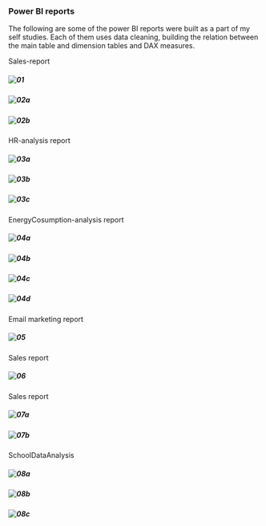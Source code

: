 ### Power BI reports  

The following are some of the power BI reports were built as a part of my self studies. Each of them uses data cleaning, building the relation between the main table and dimension tables and DAX measures.

Sales-report
##### ![01](https://github.com/jayashree-learnings/PowerBIAnalysis/blob/main/00_includes/01-salesDashboard.PNG)
##### ![02a](https://github.com/jayashree-learnings/PowerBIAnalysis/blob/main/00_includes/02a-Sales-page01.PNG)
##### ![02b](https://github.com/jayashree-learnings/PowerBIAnalysis/blob/main/00_includes/02b-Sales-page02.PNG)  

HR-analysis report
##### ![03a](https://github.com/jayashree-learnings/PowerBIAnalysis/blob/main/00_includes/03-HR-page01.PNG)
##### ![03b](https://github.com/jayashree-learnings/PowerBIAnalysis/blob/main/00_includes/03-HR-page02.PNG)
##### ![03c](https://github.com/jayashree-learnings/PowerBIAnalysis/blob/main/00_includes/03-HR-page03.PNG)  

EnergyCosumption-analysis report
##### ![04a](https://github.com/jayashree-learnings/PowerBIAnalysis/blob/main/00_includes/04-EnergyConsumption-page01.PNG)
##### ![04b](https://github.com/jayashree-learnings/PowerBIAnalysis/blob/main/00_includes/04-EnergyConsumption-page02.PNG)
##### ![04c](https://github.com/jayashree-learnings/PowerBIAnalysis/blob/main/00_includes/04-EnergyConsumption-page03.PNG)
##### ![04d](https://github.com/jayashree-learnings/PowerBIAnalysis/blob/main/00_includes/04-EnergyConsumption-page04.PNG)

Email marketing report
##### ![05](https://github.com/jayashree-learnings/PowerBIAnalysis/blob/main/00_includes/05-EmailMarketing-page01.PNG)  

Sales report
##### ![06](https://github.com/jayashree-learnings/PowerBIAnalysis/blob/main/00_includes/06-Sales.PNG)  

Sales report
##### ![07a](https://github.com/jayashree-learnings/PowerBIAnalysis/blob/main/00_includes/07-Sales-page01.PNG)
##### ![07b](https://github.com/jayashree-learnings/PowerBIAnalysis/blob/main/00_includes/07-Sales-page02.PNG)  

SchoolDataAnalysis
##### ![08a](https://github.com/jayashree-learnings/PowerBIAnalysis/blob/main/00_includes/08-SchoolsData-page01.PNG)
##### ![08b](https://github.com/jayashree-learnings/PowerBIAnalysis/blob/main/00_includes/08-SchoolsData-page02.PNG)
##### ![08c](https://github.com/jayashree-learnings/PowerBIAnalysis/blob/main/00_includes/08-SchoolsData-page03.PNG)






